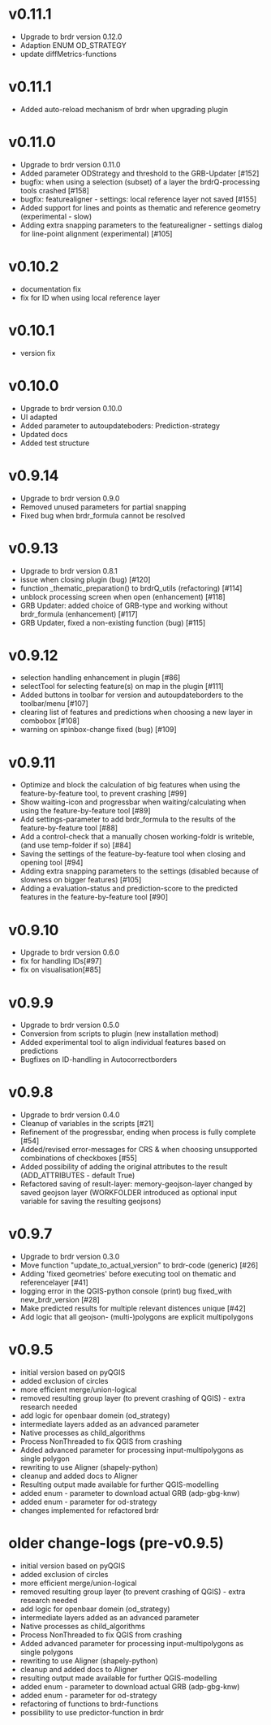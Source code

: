 
# v0.11.1

- Upgrade to brdr version 0.12.0
- Adaption ENUM OD_STRATEGY
- update diffMetrics-functions

# v0.11.1

- Added auto-reload mechanism of brdr when upgrading plugin

# v0.11.0

- Upgrade to brdr version 0.11.0
- Added parameter ODStrategy and threshold to the GRB-Updater [#152]
- bugfix: when using a selection (subset) of a layer the brdrQ-processing tools crashed [#158]
- bugfix: featurealigner - settings: local reference layer not saved [#155]
- Added support for lines and points as thematic and reference geometry (experimental - slow)
- Adding extra snapping parameters to the featurealigner - settings dialog for line-point alignment (experimental) [#105]

# v0.10.2

- documentation fix
- fix for ID when using local reference layer

# v0.10.1

- version fix

# v0.10.0

- Upgrade to brdr version 0.10.0
- UI adapted
- Added parameter to autoupdateboders: Prediction-strategy
- Updated docs
- Added test structure

# v0.9.14

- Upgrade to brdr version 0.9.0
- Removed unused parameters for partial snapping
- Fixed bug when brdr_formula cannot be resolved

# v0.9.13

- Upgrade to brdr version 0.8.1
- issue when closing plugin (bug) [#120]
- function _thematic_preparation() to brdrQ_utils (refactoring) [#114]
- unblock processing screen when open (enhancement) [#118]
- GRB Updater: added choice of GRB-type and working without brdr_formula (enhancement) [#117]
- GRB Updater, fixed a non-existing function (bug) [#115]


# v0.9.12

- selection handling enhancement in plugin [#86]
- selectTool for selecting feature(s) on map in the plugin [#111]
- Added buttons in toolbar for version and autoupdateborders to the toolbar/menu [#107]
- clearing list of features and predictions when choosing a new layer in combobox [#108]
- warning on spinbox-change fixed (bug)  [#109]

# v0.9.11

- Optimize and block the calculation of big features when using the feature-by-feature tool, to prevent crashing [#99]
- Show waiting-icon and progressbar when waiting/calculating when using the feature-by-feature tool [#89]
- Add settings-parameter to add brdr_formula to the results of the feature-by-feature tool [#88]
- Add a control-check that a manually chosen working-foldr is writeble, (and use temp-folder if so) [#84]
- Saving the settings of the feature-by-feature tool when closing and opening tool [#94]
- Adding extra snapping parameters to the settings (disabled because of slowness on bigger features) [#105]
- Adding a evaluation-status and prediction-score to the predicted features in the feature-by-feature tool [#90]

# v0.9.10

- Upgrade to brdr version 0.6.0
- fix for handling IDs[#97]
- fix on visualisation[#85]

# v0.9.9

- Upgrade to brdr version 0.5.0
- Conversion from scripts to plugin (new installation method)
- Added experimental tool to align individual features based on predictions
- Bugfixes on ID-handling in Autocorrectborders

# v0.9.8

- Upgrade to brdr version 0.4.0
- Cleanup of variables in the scripts  [#21]
- Refinement of the progressbar, ending when process is fully complete [#54]
- Added/revised error-messages for CRS & when choosing unsupported combinations of checkboxes [#55]
- Added possibility of adding the original attributes to the result (ADD_ATTRIBUTES - default True)
- Refactored saving of result-layer: memory-geojson-layer changed by saved geojson layer (WORKFOLDER introduced as
  optional input variable for saving the resulting geojsons)

# v0.9.7

- Upgrade to brdr version 0.3.0
- Move function "update_to_actual_version" to brdr-code (generic)  [#26]
- Adding 'fixed geometries' before executing tool on thematic and referencelayer [#41]
- logging error in the QGIS-python console (print) bug fixed_with new_brdr_version [#28]
- Make predicted results for multiple relevant distences unique [#42]
- Add logic that all geojson- (multi-)polygons are explicit multipolygons

# v0.9.5

- initial version based on pyQGIS
- added exclusion of circles
- more efficient merge/union-logical
- removed resulting group layer (to prevent crashing of QGIS) - extra research needed
- add logic for openbaar domein (od_strategy)
- intermediate layers added as an advanced parameter
- Native processes as child_algorithms
- Process NonThreaded to fix QGIS from crashing
- Added advanced parameter for processing input-multipolygons as single polygon
- rewriting to use Aligner (shapely-python)
- cleanup and added docs to Aligner
- Resulting output made available for further QGIS-modelling
- added enum - parameter to download actual GRB (adp-gbg-knw)
- added enum - parameter for od-strategy
- changes implemented for refactored brdr

# older change-logs (pre-v0.9.5)

- initial version based on pyQGIS
- added exclusion of circles
- more efficient merge/union-logical
- removed resulting group layer (to prevent crashing of QGIS) - extra research needed
- add logic for openbaar domein (od_strategy)
- intermediate layers added as an advanced parameter
- Native processes as child_algorithms
- Process NonThreaded to fix QGIS from crashing
- Added advanced parameter for processing input-multipolygons as single polygons
- rewriting to use Aligner (shapely-python)
- cleanup and added docs to Aligner
- resulting output made available for further QGIS-modelling
- added enum - parameter to download actual GRB (adp-gbg-knw)
- added enum - parameter for od-strategy
- refactoring of functions to brdr-functions
- possibility to use predictor-function in brdr

